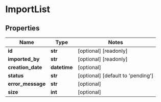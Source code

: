 # ImportList

## Properties
Name | Type | Notes
------------ | ------------- | -------------
**id** | **str** | [optional] [readonly]
**imported_by** | **str** | [optional] [readonly]
**creation_date** | **datetime** | [optional]
**status** | **str** | [optional] [default to 'pending']
**error_message** | **str** | [optional]
**size** | **int** | [optional]


